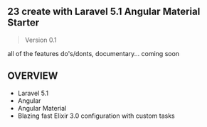 ## 23 create with Laravel 5.1 Angular Material Starter
> Version 0.1

all of the features do's/donts, documentary... coming soon

## OVERVIEW

* Laravel 5.1
* Angular
* Angular Material
* Blazing fast Elixir 3.0 configuration with custom tasks
